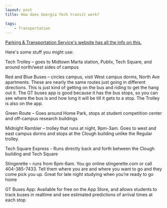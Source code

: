 ```yaml
---
layout: post
title: How does Georgia Tech transit work?

tags:
    - Transportation
---
```


[Parking & Transportation Service's website has all the info on this.](https://pts.gatech.edu/transit)

Here's some stuff you might use:

Tech Trolley – goes to Midtown Marta station, Publix, Tech Square, and around north/west sides of campus

Red and Blue Buses – circles campus, visit West campus dorms, North Ave
apartments. These are nearly the same routes just going in different directions.
This is just kind of getting on the bus and riding to get the hang out it. The
GT buses app is good because it has the bus stops, so you can see where the bus
is and how long it will be till it gets to a stop. The Trolley is also on the
app.


Green Route – Goes around Home Park, stops at student competition center and off-campus research buildings

Midnight Rambler – trolley that runs at night, 9pm-3am. Goes to west and east
campus dorms and stops at the Clough building unlike the Regular trolley.

Tech Square Express - Runs directly back and forth between the Clough building and Tech Square

Stingerette – runs from 6pm-6am. You go online stingerette.com or call
404-385-7433. Tell them where you are and where you want to go and they come
pick you up. Great for late night studying when you’re ready to go home

GT Buses App: Available for free on the App Store, and allows students to track buses in realtime and see estimated predictions of arrival times at each stop
